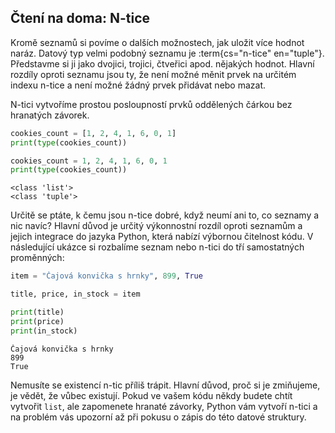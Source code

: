## Čtení na doma: N-tice

Kromě seznamů si povíme o dalších možnostech, jak uložit více hodnot naráz. Datový typ velmi podobný seznamu je :term{cs="n-tice" en="tuple"}. Představme si ji jako dvojici, trojici, čtveřici apod. nějakých hodnot. Hlavní rozdíly oproti seznamu jsou ty, že není možné měnit prvek na určitém indexu n-tice a není možné žádný prvek přidávat nebo mazat.

N-tici vytvoříme prostou posloupností prvků oddělených čárkou bez hranatých závorek.

```py
cookies_count = [1, 2, 4, 1, 6, 0, 1]
print(type(cookies_count))

cookies_count = 1, 2, 4, 1, 6, 0, 1
print(type(cookies_count))
```

```
<class 'list'>
<class 'tuple'>
```

Určitě se ptáte, k čemu jsou n-tice dobré, když neumí ani to, co seznamy a nic navíc? Hlavní důvod je určitý výkonnostní rozdíl oproti seznamům a jejich integrace do jazyka Python, která nabízí výbornou čitelnost kódu. V následující ukázce si rozbalíme seznam nebo n-tici do tří samostatných proměnných:

```py
item = "Čajová konvička s hrnky", 899, True

title, price, in_stock = item

print(title)
print(price)
print(in_stock)
```

```shell
Čajová konvička s hrnky
899
True
```

Nemusíte se existencí n-tic příliš trápit. Hlavní důvod, proč si je zmiňujeme, je vědět, že vůbec existují. Pokud ve vašem kódu někdy budete chtít vytvořit `list`, ale zapomenete hranaté závorky, Python vám vytvoří n-tici a na problém vás upozorní až při pokusu o zápis do této datové struktury.
